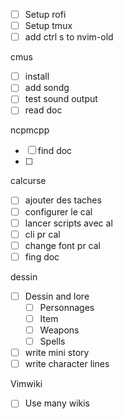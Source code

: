 * [ ] Setup rofi
* [ ] Setup tmux
* [ ] add ctrl s to nvim-old

cmus
- [ ] install
- [ ] add sondg
- [ ] test sound output
- [ ] read doc

ncpmcpp
- [ ] find doc
- [ ] 

calcurse
- [ ] ajouter des taches
- [ ] configurer le cal
- [ ] lancer scripts avec al
- [ ] cli pr cal
- [ ] change font pr cal
- [ ] fing doc

dessin
* [ ] Dessin and lore
	* [ ] Personnages
	* [ ] Item
	* [ ] Weapons
	* [ ] Spells
* [ ] write mini story
* [ ] write character lines

Vimwiki
- [ ] Use many wikis


